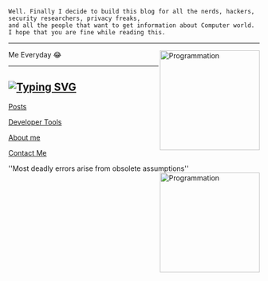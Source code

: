 
```term
Well. Finally I decide to build this blog for all the nerds, hackers, security researchers, privacy freaks, 
and all the people that want to get information about Computer world. I hope that you are fine while reading this.  
```
---


Me Everyday 😂    <img align="right" src="https://i.giphy.com/media/LmNwrBhejkK9EFP504/200w.webp" alt="Programmation" width="200" />

---

[![Typing SVG](https://readme-typing-svg.herokuapp.com?size=18&duration=10000&color=F7105F&multiline=true&lines=Hopefulness+i+will+leave+this+page+;With+Speacil+Expectations;Beyond+The+Horizon+With+a+Full+Measearus+)](https://git.io/typing-svg)
---

[Posts](posts.md)


[Developer Tools](dev.md)


[About me](about.md)


[Contact Me](contacts.md)


''Most deadly errors arise from obsolete assumptions''   <img align="right" src="https://i.imgur.com/wOZ2QHs.gif" alt="Programmation" width="200" />


